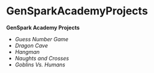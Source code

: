 # GenSparkAcademyProjects
__GenSpark Academy Projects__

- *Guess Number Game*
- *Dragon Cave* 
- *Hangman* 
- *Naughts and Crosses*
- *Goblins Vs. Humans*

